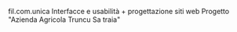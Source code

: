 fil.com.unica
Interfacce e usabilità + progettazione siti web
Progetto "Azienda Agricola Truncu Sa traia"
